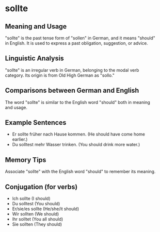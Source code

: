 # sollte
## Meaning and Usage
"sollte" is the past tense form of "sollen" in German, and it means "should" in English. It is used to express a past obligation, suggestion, or advice.

## Linguistic Analysis
"sollte" is an irregular verb in German, belonging to the modal verb category. Its origin is from Old High German as "sollo."

## Comparisons between German and English
The word "sollte" is similar to the English word "should" both in meaning and usage.

## Example Sentences
- Er sollte früher nach Hause kommen. (He should have come home earlier.)
- Du solltest mehr Wasser trinken. (You should drink more water.)

## Memory Tips
Associate "sollte" with the English word "should" to remember its meaning.

## Conjugation (for verbs)
- Ich sollte (I should)
- Du solltest (You should)
- Er/sie/es sollte (He/she/it should)
- Wir sollten (We should)
- Ihr solltet (You all should)
- Sie sollten (They should)
